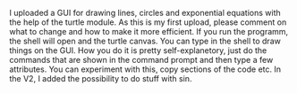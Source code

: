 I uploaded a GUI for drawing lines, circles and exponential equations with the help of the turtle module. As this is my first upload, please comment on what to change and how to make it more efficient. If you run the programm, the shell will open and the turtle canvas. You can type in the shell to draw things on the GUI. How you do it is pretty self-explanetory, just do the commands that are shown in the command prompt and then type a few attributes. You can experiment with this, copy sections of the code etc. In the V2, I added the possibility to do stuff with sin.
